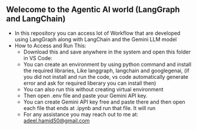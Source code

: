 ## Welecome to the Agentic AI world (LangGraph and LangChain)
* In this repository you can access lot of Workflow that are developed using LangGraph along with LangChain and the Gemini LLM model
* How to Access and Run This:
   * Download this and save anywhere in the system and open this folder in VS Code:
   * You can create an environment by using python command and install the required libraries, Like langgraph, langchain and googlegenai, (if you did not install and run the code, vs code automatically generate error and ask for required liberary you can install then)
   * You can also run this without creating virtual environment
   * Then open .env file and paste your Gemini API key.
   * You can create Gemini API key free and paste there and then open each file that ends at .ipynb and run that file. It will run
   * For any assistance you may reach out to me at: adeel.hamid50@gmail.com
